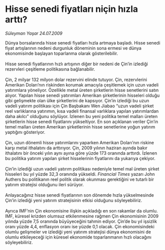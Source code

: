 # Hisse senedi fiyatları niçin hızla arttı?

*Süleyman Yaşar 24.07.2009*

<div class="taraf_structure_2col_1zq">
<div class="margen_n">



 <p>Dünya borsalarında hisse senedi fiyatları hızla artmaya başladı. Hisse senedi fiyat artışlarının nedeni durgunluk döneminin sona ermesi ve dünya ekonomisinde başlayan toparlanma olarak gösterilebilir. <br/><br/>Hisse senedi fiyatlarının hızlı artışının diğer bir nedeni de Çin’in izlediği rezervleri çeşitleme politikasına bağlanabilir. <br/><br/>Çin, 2 milyar 132 milyon dolar rezervini elinde tutuyor. Çin, rezervlerini Amerikan Doları’nın riskinden korumak amacıyla çeşitlemek için uzun vadeli yatırımlara yöneliyor. Özellikle metal üreten şirketlerin hisse senetlerini satın alıyor. Yapılan hisse senedi yatırımları Amerikan şirketlerinin hisseleri olduğu gibi gelişmekte olan ülke şirketlerini de kapsıyor. Çin’in izlediği bu uzun vadeli yatırım politikası için Çin Başbakanı Wen Jiabao “uzun vadeli şirket reel varlıklarına yatırımın, kısa vadeli finansal varlıklara yapılan yatırımlardan daha akılcı” olduğunu söylüyor. İzlenen bu yeni politika temel malları üreten şirketlerin hisse senedi fiyatlarını yükseltiyor. En son açıklanan veriler Çin’in temel malları üreten Amerikan şirketlerinin hisse senetlerine yoğun yatırım yaptığını gösteriyor. <br/><br/>Çin, uzun dönemli hisse yatırımlarını yaparken Amerikan Doları’nın riskine karşı metal ithalatını da arttırıyor. Çin, 2009 yılının haziran ayında bakır ithalatını bir önceki yılın aynı ayına göre yüzde 173 oranında arttırdı. İzlenen bu politika yatırım yapılan şirket hisselerinin fiyatlarını da yukarıya çekiyor. <br/><br/>Çin’in izlediği uzun vadeli yatırım politikası nedeniyle temel mal üreten şirket hisseleri bu yıl yüzde 32,3 oranında yükseldi. <i>Financial Times</i> yazarı John Authers bu politikanın reel politik olarak okunması gerektiğini ve tutarlı bir yatırım stratejisi olduğunu ileri sürüyor. <br/><br/>Anlayacağınız hisse senedi fiyatlarının son dönemde hızla yükselmesinde Çin’in izlediği yeni yatırım stratejisinin etkisi olduğunu söyleyebiliriz. <br/><br/>Ayrıca IMF’nin Çin ekonomisine ilişkin açıkladığı en son rakamlar da olumlu. IMF, küresel krizden olumsuz etkilenmesine rağmen Çin ekonomisinin 2009 yılında yüzde 7,5 oranında büyüyeceğini tahmin ediyor. Çin’de bu yıl işsizlik oranı yüzde 4,4, enflasyon oranı ise yüzde 0,1 olacak. Çin ekonomisindeki olumlu gelişmeler ve izlediği yeni yatırım stratejisi dünya ekonomisini de olumlu etkileyeceği için küresel ekonomide toparlanmanın hızlı olacağını söyleyebiliriz.</p>
<br/>
<br/>
<br/>



<br/>


<div id="taraf_not">
</div>

</div>


</div>
